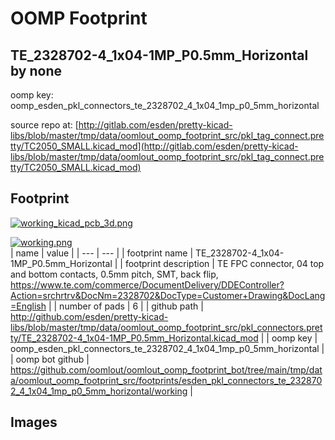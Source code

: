 # OOMP Footprint  
## TE_2328702-4_1x04-1MP_P0.5mm_Horizontal  by none  
  
oomp key: oomp_esden_pkl_connectors_te_2328702_4_1x04_1mp_p0_5mm_horizontal  
  
source repo at: [http://gitlab.com/esden/pretty-kicad-libs/blob/master/tmp/data/oomlout_oomp_footprint_src/pkl_tag_connect.pretty/TC2050_SMALL.kicad_mod](http://gitlab.com/esden/pretty-kicad-libs/blob/master/tmp/data/oomlout_oomp_footprint_src/pkl_tag_connect.pretty/TC2050_SMALL.kicad_mod)  
## Footprint  
  
[![working_kicad_pcb_3d.png](working_kicad_pcb_3d_600.png)](working_kicad_pcb_3d.png)  
  
[![working.png](working_600.png)](working.png)  
| name | value | 
| --- | --- | 
| footprint name | TE_2328702-4_1x04-1MP_P0.5mm_Horizontal | 
| footprint description | TE FPC connector, 04 top and bottom contacts, 0.5mm pitch, SMT, back flip, https://www.te.com/commerce/DocumentDelivery/DDEController?Action=srchrtrv&DocNm=2328702&DocType=Customer+Drawing&DocLang=English | 
| number of pads | 6 | 
| github path | http://github.com/esden/pretty-kicad-libs/blob/master/tmp/data/oomlout_oomp_footprint_src/pkl_connectors.pretty/TE_2328702-4_1x04-1MP_P0.5mm_Horizontal.kicad_mod | 
| oomp key | oomp_esden_pkl_connectors_te_2328702_4_1x04_1mp_p0_5mm_horizontal | 
| oomp bot github | https://github.com/oomlout/oomlout_oomp_footprint_bot/tree/main/tmp/data/oomlout_oomp_footprint_src/footprints/esden_pkl_connectors_te_2328702_4_1x04_1mp_p0_5mm_horizontal/working | 
## Images  
